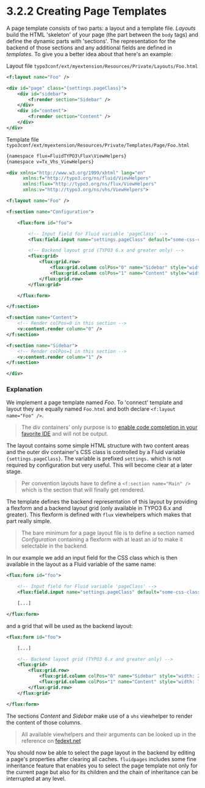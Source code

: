 3.2.2 Creating Page Templates
=============================

A page template consists of two parts: a layout and a template file. _Layouts_ build the HTML 'skeleton' of your page (the
part between the ``body`` tags) and define the dynamic parts with 'sections'. The representation for the backend of those
sections and any additional fields are defined in _templates_. To give you a better idea about that here's an example:

Layout file ``typo3conf/ext/myextension/Resources/Private/Layouts/Foo.html``

```xml
<f:layout name="Foo" />

<div id="page" class="{settings.pageClass}">
    <div id="sidebar">
        <f:render section="Sidebar" />
    </div>
    <div id="content">
        <f:render section="Content" />
    </div>
</div>
```

Template file ``typo3conf/ext/myextension/Resources/Private/Templates/Page/Foo.html``

```xml
{namespace flux=FluidTYPO3\Flux\ViewHelpers}
{namespace v=Tx_Vhs_ViewHelpers}

<div xmlns="http://www.w3.org/1999/xhtml" lang="en"
      xmlns:f="http://typo3.org/ns/fluid/ViewHelpers"
      xmlns:flux="http://typo3.org/ns/flux/ViewHelpers"
      xmlns:v="http://typo3.org/ns/vhs/ViewHelpers">

<f:layout name="Foo" />

<f:section name="Configuration">

    <flux:form id="foo">

        <!-- Input field for Fluid variable 'pageClass' -->
        <flux:field.input name="settings.pageClass" default="some-css-class" />

        <!-- Backend layout grid (TYPO3 6.x and greater only) -->
        <flux:grid>
            <flux:grid.row>
                <flux:grid.column colPos="0" name="Sidebar" style="width: 25%" />
                <flux:grid.column colPos="1" name="Content" style="width: 75%" />
            </flux:grid.row>
        </flux:grid>

    </flux:form>

</f:section>

<f:section name="Content">
    <!-- Render colPos=0 in this section -->
    <v:content.render column="0" />
</f:section>

<f:section name="Sidebar">
    <!-- Render colPos=1 in this section -->
    <v:content.render column="1" />
</f:section>

</div>
```

### Explanation

We implement a page template named _Foo_. To 'connect' template and layout they are equally named ``Foo.html`` and both declare ``<f:layout name="Foo" />``.

> The div containers' only purpose is to [enable code completion in your favorite IDE](http://buzz.typo3.org/teams/extbase/article/howto-autocompletion-for-fluid-in-phpstorm) and will not be output.

The layout contains some simple HTML structure with two content areas and the outer div container's CSS class is controlled by a Fluid variable ``{settings.pageClass}``. The variable is prefixed ``settings.`` which is not required by configuration but very useful. This will become clear at a later stage.

> Per convention layouts have to define a ``<f:section name="Main" />`` which is the section that will finally get rendered.

The template defines the backend representation of this layout by providing a flexform and a backend layout grid (only available in TYPO3 6.x and greater). This flexform is defined with ``flux`` viewhelpers which makes that part really simple.

> The bare minimum for a page layout file is to define a section named _Configuration_ containing a flexform with at least
an _id_ to make it selectable in the backend.

In our example we add an input field for the CSS class which is then available in the layout as a Fluid variable of the
same name:

```xml
<flux:form id="foo">

    <!-- Input field for Fluid variable 'pageClass' -->
    <flux:field.input name="settings.pageClass" default="some-css-class" />

    [...]

</flux:form>
```

and a grid that will be used as the backend layout:

```xml
<flux:form id="foo">

    [...]

    <!-- Backend layout grid (TYPO3 6.x and greater only) -->
    <flux:grid>
        <flux:grid.row>
            <flux:grid.column colPos="0" name="Sidebar" style="width: 25%" />
            <flux:grid.column colPos="1" name="Content" style="width: 75%" />
        </flux:grid.row>
    </flux:grid>

</flux:form>
```

The sections _Content_ and _Sidebar_ make use of a ``vhs`` viewhelper to render the content of those columns.

> All available viewhelpers and their arguments can be looked up in the reference on [fedext.net](http://fluidtypo3.org/viewhelpers.html)

You should now be able to select the page layout in the backend by editing a page's properties after clearing all caches. ``fluidpages`` includes some fine inheritance feature that enables you to select the page template not only for the current page but also for its children and the chain of inheritance can be interrupted at any level.
